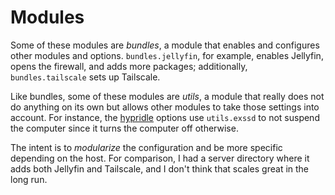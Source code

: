 # Modules

Some of these modules are _bundles_, a module that enables and configures other modules and options. `bundles.jellyfin`, for example, enables Jellyfin, opens the firewall, and adds more packages; additionally, `bundles.tailscale` sets up Tailscale.

Like bundles, some of these modules are _utils_, a module that really does not do anything on its own but allows other modules to take those settings into account.
For instance, the [hypridle](/home/desktop/hypretc.nix) options use `utils.exssd` to not suspend the computer since it turns the computer off otherwise.

The intent is to _modularize_ the configuration and be more specific depending on the host. For comparison, I had a server directory where it adds both Jellyfin and Tailscale, and I don't think that scales great in the long run.
